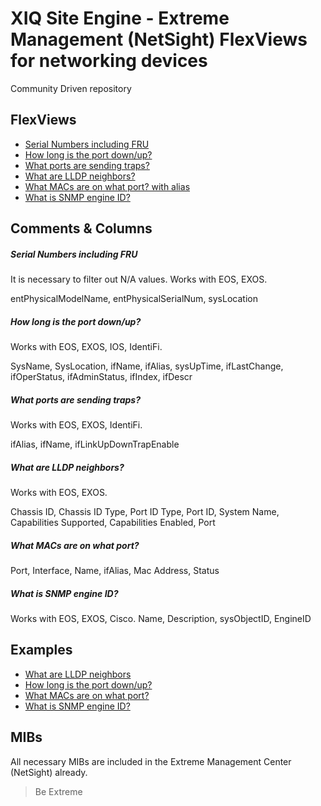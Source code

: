 # XIQ Site Engine - Extreme Management (NetSight) FlexViews for networking devices

Community Driven repository


## FlexViews
* [Serial Numbers including FRU](tpl/Device_serial_number.tpl)
* [How long is the port down/up?](tpl/Port_Status_Time_with_alias.tpl)
* [What ports are sending traps?](tpl/Port-Trap-SNMP-config.tpl)
* [What are LLDP neighbors?](tpl/LLDP_Remote_Systems--with-local-Switchport.tpl)
* [What MACs are on what port? with alias](tpl/Learned_MAC_Addresses_with_alias.tpl)
* [What is SNMP engine ID?](tpl/SNMPEngineId.tpl)

## Comments & Columns
##### Serial Numbers including FRU
It is necessary to filter out N/A values. Works with EOS, EXOS.

entPhysicalModelName, entPhysicalSerialNum, sysLocation

##### How long is the port down/up?
Works with EOS, EXOS, IOS, IdentiFi.

SysName, SysLocation, ifName, ifAlias, sysUpTime, ifLastChange, ifOperStatus, ifAdminStatus, ifIndex, ifDescr

##### What ports are sending traps?
Works with EOS, EXOS, IdentiFi.

ifAlias, ifName, ifLinkUpDownTrapEnable

##### What are LLDP neighbors?
Works with EOS, EXOS.

Chassis ID, Chassis ID Type, Port ID Type, Port ID, System Name, Capabilities Supported, Capabilities Enabled, Port

##### What MACs are on what port?

Port, Interface, Name, ifAlias, Mac Address, Status

##### What is SNMP engine ID?
Works with EOS, EXOS, Cisco.
Name, Description, sysObjectID, EngineID

## Examples
* [What are LLDP neighbors](sample/LLDP.png)
* [How long is the port down/up?](sample/PortStatusTimeAlias.png)
* [What MACs are on what port?](sample/Learned_MAC_with_alias.png)
* [What is SNMP engine ID?](sample/SNMPEngineId.png)

## MIBs
All necessary MIBs are included in the Extreme Management Center (NetSight) already.

>Be Extreme